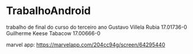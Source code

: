# TrabalhoAndroid
trabalho de final do curso do terceiro ano
Gustavo Villela Rubia 17.01736-0
Guilherme Keese Tabacow 17.00666-0


marvel app: https://marvelapp.com/204cc94g/screen/64295440

